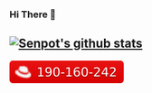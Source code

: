 ### Hi There 👋

[![Senpot's github stats](https://github-readme-stats.vercel.app/api?username=senpot&hide=stars)](https://github.com/anuraghazra/github-readme-stats)  
---
[![Red Hat Certification](./images/redhat_icon.svg)](https://rhtapps.redhat.com/certifications/badge/verify/2IUYRNIUELMAFFRAOINQVECN6MAEQU3CUPSQX2KSDXT6RW46LQ3T4V2LT2DQFPHMZNIKSLKTIWLQQ4U5NQYTCNA62RUWOCM34WWBUYQ=)
<!--
**senpot/senpot** is a ✨ _special_ ✨ repository because its `README.md` (this file) appears on your GitHub profile.

Here are some ideas to get you started:

- 🔭 I’m currently working on ...
- 🌱 I’m currently learning ...
- 👯 I’m looking to collaborate on ...
- 🤔 I’m looking for help with ...
- 💬 Ask me about ...
- 📫 How to reach me: ...
- 😄 Pronouns: ...
- ⚡ Fun fact: ...
-->
